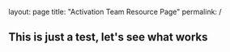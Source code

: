 layout: page
title: "Activation Team Resource Page"
permalink: /

## This is just a test, let's see what works